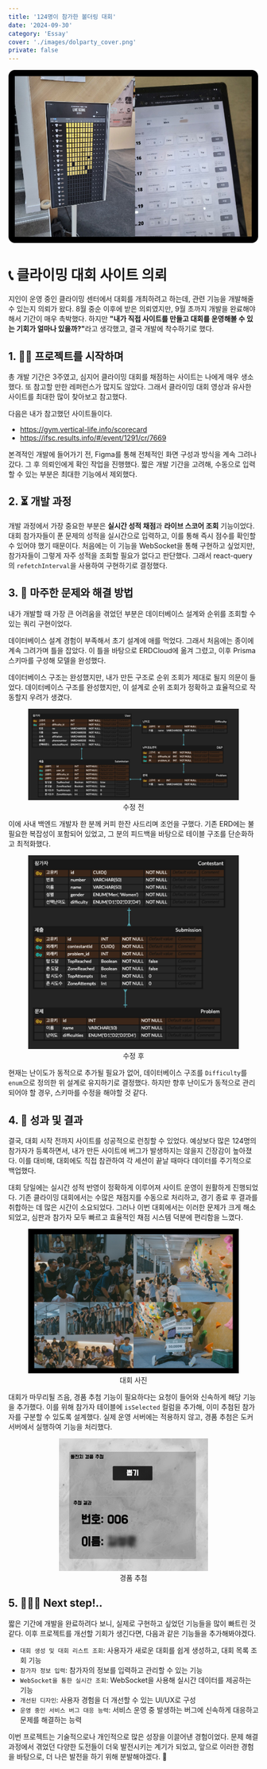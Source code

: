 ```yaml
---
title: '124명이 참가한 볼더링 대회'
date: '2024-09-30'
category: 'Essay'
cover: './images/dolparty_cover.png'
private: false
---
```


<center>
  <img src="./images/dolparty_1.png" />    
</center>

# 📞 클라이밍 대회 사이트 의뢰

지인이 운영 중인 클라이밍 센터에서 대회를 개최하려고 하는데, 관련 기능을 개발해줄 수 있는지 의뢰가 왔다. 8월 중순 이후에 받은 의뢰였지만, 9월 초까지 개발을 완료해야 해서 기간이 매우 촉박했다. 하지만 <b>"내가 직접 사이트를 만들고 대회를 운영해볼 수 있는 기회가 얼마나 있을까?"</b>라고 생각했고, 결국 개발에 착수하기로 했다.

## 1. 🏃🏻 프로젝트를 시작하며

총 개발 기간은 3주였고, 심지어 클라이밍 대회를 채점하는 사이트는 나에게 매우 생소했다. 또 참고할 만한 레퍼런스가 많지도 않았다. 그래서 클라이밍 대회 영상과 유사한 사이트를 최대한 많이 찾아보고 참고했다.

다음은 내가 참고했던 사이트들이다.

- https://gym.vertical-life.info/scorecard
- https://ifsc.results.info/#/event/1291/cr/7669

본격적인 개발에 들어가기 전, Figma를 통해 전체적인 화면 구성과 방식을 계속 그려나갔다. 그 후 의뢰인에게 확인 작업을 진행했다. 짧은 개발 기간을 고려해, 수동으로 입력할 수 있는 부분은 최대한 기능에서 제외했다.

## 2. ⏳ 개발 과정

개발 과정에서 가장 중요한 부분은 <b>실시간 성적 채점</b>과 <b>라이브 스코어 조회</b> 기능이었다. 대회 참가자들이 푼 문제의 성적을 실시간으로 입력하고, 이를 통해 즉시 점수를 확인할 수 있어야 했기 때문이다. 처음에는 이 기능을 WebSocket을 통해 구현하고 싶었지만, 참가자들이 그렇게 자주 성적을 조회할 필요가 없다고 판단했다. 그래서 react-query의 `refetchInterval`을 사용하여 구현하기로 결정했다.

## 3. 🚨 마주한 문제와 해결 방법

내가 개발할 때 가장 큰 어려움을 겪었던 부분은 데이터베이스 설계와 순위를 조회할 수 있는 쿼리 구현이었다.

데이터베이스 설계 경험이 부족해서 초기 설계에 애를 먹었다. 그래서 처음에는 종이에 계속 그려가며 틀을 잡았다. 이 틀을 바탕으로 ERDCloud에 옮겨 그렸고, 이후 Prisma 스키마를 구성해 모델을 완성했다.

데이터베이스 구조는 완성했지만, 내가 만든 구조로 순위 조회가 제대로 될지 의문이 들었다.
데이터베이스 구조를 완성했지만, 이 설계로 순위 조회가 정확하고 효율적으로 작동할지 우려가 생겼다.

<center>
  <figure>
      <img src="./images/dolparty_4.png" title="erd1">    
      <figcaption>수정 전</figcaption>
  </figure>
</center>

이에 사내 백엔드 개발자 한 분께 커피 한잔 사드리며 조언을 구했다. 기존 ERD에는 불필요한 복잡성이 포함되어 있었고, 그 분의 피드백을 바탕으로 테이블 구조를 단순화하고 최적화했다.

<center>
  <figure>
      <img src="./images/dolparty_5.png" title="erd2">    
      <figcaption>수정 후</figcaption>
  </figure>
</center>

현재는 난이도가 동적으로 추가될 필요가 없어, 데이터베이스 구조를 `Difficulty`를 `enum`으로 정의한 위 설계로 유지하기로 결정했다. 하지만 향후 난이도가 동적으로 관리되어야 할 경우, 스키마를 수정을 해야할 것 같다.

## 4. 🎁 성과 및 결과

결국, 대회 시작 전까지 사이트를 성공적으로 런칭할 수 있었다. 예상보다 많은 124명의 참가자가 등록하면서, 내가 만든 사이트에 버그가 발생하지는 않을지 긴장감이 높아졌다. 이를 대비해, 대회에도 직접 참관하여 각 세션이 끝날 때마다 데이터를 주기적으로 백업했다.

대회 당일에는 실시간 성적 반영이 정확하게 이루어져 사이트 운영이 원활하게 진행되었다. 기존 클라이밍 대회에서는 수많은 채점지를 수동으로 처리하고, 경기 종료 후 결과를 취합하는 데 많은 시간이 소요되었다. 그러나 이번 대회에서는 이러한 문제가 크게 해소되었고, 심판과 참가자 모두 빠르고 효율적인 채점 시스템 덕분에 편리함을 느꼈다.

<center>
  <figure>
      <img src="./images/dolparty_2.jpeg" title="대회 사진">    
      <figcaption>대회 사진</figcaption>
  </figure>
</center>

대회가 마무리될 즈음, 경품 추첨 기능이 필요하다는 요청이 들어와 신속하게 해당 기능을 추가했다. 이를 위해 참가자 테이블에 `isSelected` 컬럼을 추가해, 이미 추첨된 참가자를 구분할 수 있도록 설계했다. 실제 운영 서버에는 적용하지 않고, 경품 추첨은 도커 서버에서 실행하여 기능을 처리했다.

<center>
  <figure>
      <img src="./images/dolparty_3.png" title="경품 추첨" width="300">    
      <figcaption>경품 추첨</figcaption>
  </figure>
</center>

## 5. 🧎🏻‍➡️ Next step!..

짧은 기간에 개발을 완료하려다 보니, 실제로 구현하고 싶었던 기능들을 많이 빠트린 것 같다. 이후 프로젝트를 개선할 기회가 생긴다면, 다음과 같은 기능들을 추가해봐야겠다.

- `대회 생성 및 대회 리스트 조회`: 사용자가 새로운 대회를 쉽게 생성하고, 대회 목록 조회 기능
- `참가자 정보 입력`: 참가자의 정보를 입력하고 관리할 수 있는 기능
- `WebSocket을 통한 실시간 조회`: WebSocket을 사용해 실시간 데이터를 제공하는 기능
- `개선된 디자인`: 사용자 경험을 더 개선할 수 있는 UI/UX로 구성
- `운영 중인 서비스 버그 대응 능력`: 서비스 운영 중 발생하는 버그에 신속하게 대응하고 문제를 해결하는 능력

이번 프로젝트는 기술적으로나 개인적으로 많은 성장을 이끌어낸 경험이었다. 문제 해결 과정에서 겪었던 다양한 도전들이 더욱 발전시키는 계기가 되었고, 앞으로 이러한 경험을 바탕으로, 더 나은 발전을 하기 위해 분발해야겠다. 🧐
